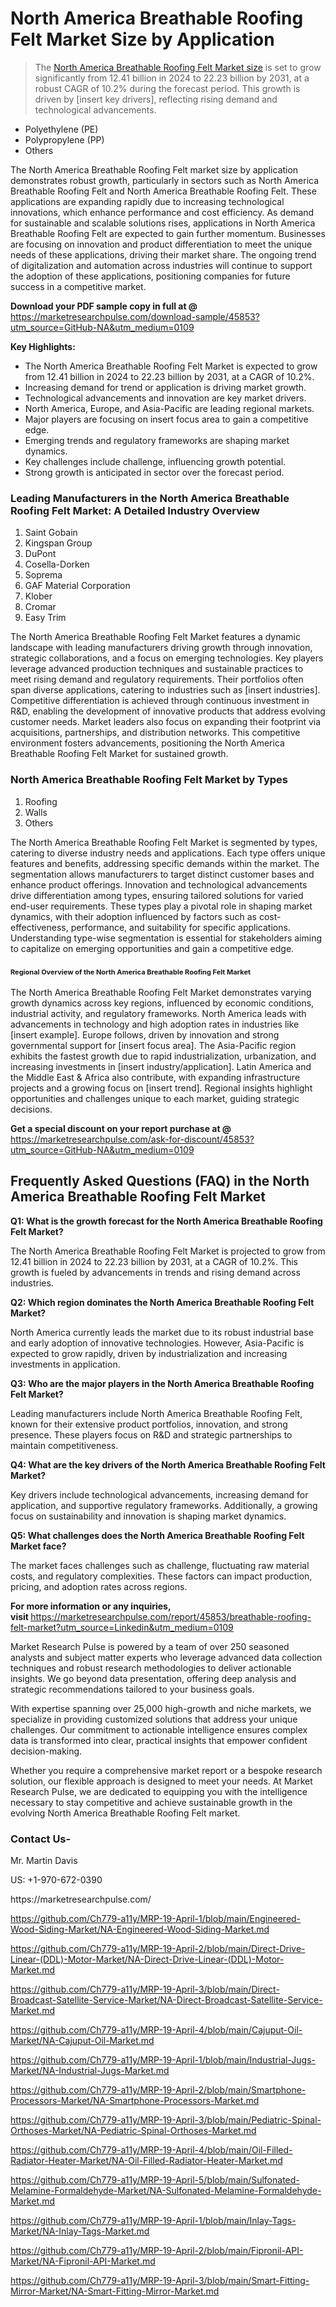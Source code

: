 <h1>North America Breathable Roofing Felt Market&nbsp;Size by Application</h1><blockquote><p>The <a href="https://marketresearchpulse.com/download-sample/45853?utm_source=GitHub-NA&amp;utm_medium=0109">North America Breathable Roofing Felt Market size</a> is set to grow significantly from 12.41 billion in 2024 to 22.23 billion by 2031, at a robust CAGR of 10.2% during the forecast period. This growth is driven by [insert key drivers], reflecting rising demand and technological advancements.</p></blockquote><ul><li>Polyethylene (PE)<li> Polypropylene (PP)<li> Others</li></ul><p>The North America Breathable Roofing Felt market size by application demonstrates robust growth, particularly in sectors such as North America Breathable Roofing Felt and North America Breathable Roofing Felt. These applications are expanding rapidly due to increasing technological innovations, which enhance performance and cost efficiency. As demand for sustainable and scalable solutions rises, applications in North America Breathable Roofing Felt are expected to gain further momentum. Businesses are focusing on innovation and product differentiation to meet the unique needs of these applications, driving their market share. The ongoing trend of digitalization and automation across industries will continue to support the adoption of these applications, positioning companies for future success in a competitive market.</p><p><strong>Download your PDF sample copy in full at @ </strong><a href="https://marketresearchpulse.com/download-sample/45853?utm_source=GitHub-NA&amp;utm_medium=0109">https://marketresearchpulse.com/download-sample/45853?utm_source=GitHub-NA&amp;utm_medium=0109</a></p><p><strong>Key Highlights: </strong></p><ul><li>The North America Breathable Roofing Felt Market is expected to grow from 12.41 billion in 2024 to 22.23 billion by 2031, at a CAGR of 10.2%.</li><li>Increasing demand for trend or application is driving market growth.</li><li>Technological advancements and innovation are key market drivers.</li><li>North America, Europe, and Asia-Pacific are leading regional markets.</li><li>Major players are focusing on insert focus area to gain a competitive edge.</li><li>Emerging trends and regulatory frameworks are shaping market dynamics.</li><li>Key challenges include challenge, influencing growth potential.</li><li>Strong growth is anticipated in sector over the forecast period.</li></ul><h3>Leading Manufacturers in the North America Breathable Roofing Felt Market: A Detailed Industry Overview</h3><ol><li>Saint Gobain</li><li>Kingspan Group</li><li>DuPont</li><li>Cosella-Dorken</li><li>Soprema</li><li>GAF Material Corporation</li><li>Klober</li><li>Cromar</li><li>Easy Trim</li></ol><div class="flex max-w-full flex-col flex-grow"><div class="min-h-8 text-message flex w-full flex-col items-end gap-2 whitespace-normal break-words [.text-message+&amp;]:mt-5" dir="auto" data-message-author-role="assistant" data-message-id="fd8432e4-4910-450d-b182-61b7bfb0a01f" data-message-model-slug="gpt-4o"><div class="flex w-full flex-col gap-1 empty:hidden first:pt-[3px]"><div class="markdown prose w-full break-words dark:prose-invert light"><p>The North America Breathable Roofing Felt Market features a dynamic landscape with leading manufacturers driving growth through innovation, strategic collaborations, and a focus on emerging technologies. Key players leverage advanced production techniques and sustainable practices to meet rising demand and regulatory requirements. Their portfolios often span diverse applications, catering to industries such as [insert industries]. Competitive differentiation is achieved through continuous investment in R&amp;D, enabling the development of innovative products that address evolving customer needs. Market leaders also focus on expanding their footprint via acquisitions, partnerships, and distribution networks. This competitive environment fosters advancements, positioning the North America Breathable Roofing Felt Market for sustained growth.</p></div></div></div></div><h3>North America Breathable Roofing Felt Market by Types</h3><ol><li>Roofing<li> Walls<li> Others</li></ol><div class="flex max-w-full flex-col flex-grow"><div class="min-h-8 text-message flex w-full flex-col items-end gap-2 whitespace-normal break-words [.text-message+&amp;]:mt-5" dir="auto" data-message-author-role="assistant" data-message-id="084470be-0bb7-4664-bddf-5156b4f41249" data-message-model-slug="gpt-4o-mini"><div class="flex w-full flex-col gap-1 empty:hidden first:pt-[3px]"><div class="markdown prose w-full break-words dark:prose-invert light"><p>The North America Breathable Roofing Felt Market is segmented by types, catering to diverse industry needs and applications. Each type offers unique features and benefits, addressing specific demands within the market. The segmentation allows manufacturers to target distinct customer bases and enhance product offerings. Innovation and technological advancements drive differentiation among types, ensuring tailored solutions for varied end-user requirements. These types play a pivotal role in shaping market dynamics, with their adoption influenced by factors such as cost-effectiveness, performance, and suitability for specific applications. Understanding type-wise segmentation is essential for stakeholders aiming to capitalize on emerging opportunities and gain a competitive edge.</p></div></div></div></div><h3><span style="font-size: 11px;">Regional Overview of the North America Breathable Roofing Felt Market</span></h3><div class="flex max-w-full flex-col flex-grow"><div class="min-h-8 text-message flex w-full flex-col items-end gap-2 whitespace-normal break-words [.text-message+&amp;]:mt-5" dir="auto" data-message-author-role="assistant" data-message-id="e9038762-ce64-4e30-91c9-9bd413514231" data-message-model-slug="gpt-4o-mini"><div class="flex w-full flex-col gap-1 empty:hidden first:pt-[3px]"><div class="markdown prose w-full break-words dark:prose-invert light"><p>The North America Breathable Roofing Felt Market demonstrates varying growth dynamics across key regions, influenced by economic conditions, industrial activity, and regulatory frameworks. North America leads with advancements in technology and high adoption rates in industries like [insert example]. Europe follows, driven by innovation and strong governmental support for [insert focus area]. The Asia-Pacific region exhibits the fastest growth due to rapid industrialization, urbanization, and increasing investments in [insert industry/application]. Latin America and the Middle East &amp; Africa also contribute, with expanding infrastructure projects and a growing focus on [insert trend]. Regional insights highlight opportunities and challenges unique to each market, guiding strategic decisions.</p></div></div></div></div><p><strong>Get a special discount on your report purchase at @ </strong><a href="https://marketresearchpulse.com/ask-for-discount/45853?utm_source=GitHub-NA&amp;utm_medium=0109">https://marketresearchpulse.com/ask-for-discount/45853?utm_source=GitHub-NA&amp;utm_medium=0109</a></p><h2>Frequently Asked Questions (FAQ) in the North America Breathable Roofing Felt Market</h2><p><strong>Q1: What is the growth forecast for the North America Breathable Roofing Felt Market?</strong></p><p>The North America Breathable Roofing Felt Market is projected to grow from 12.41 billion in 2024 to 22.23 billion by 2031, at a CAGR of 10.2%. This growth is fueled by advancements in trends and rising demand across industries.</p><p><strong>Q2: Which region dominates the North America Breathable Roofing Felt Market?</strong></p><p>North America currently leads the market due to its robust industrial base and early adoption of innovative technologies. However, Asia-Pacific is expected to grow rapidly, driven by industrialization and increasing investments in application.</p><p><strong>Q3: Who are the major players in the North America Breathable Roofing Felt Market?</strong></p><p>Leading manufacturers include North America Breathable Roofing Felt, known for their extensive product portfolios, innovation, and strong presence. These players focus on R&amp;D and strategic partnerships to maintain competitiveness.</p><p><strong>Q4: What are the key drivers of the North America Breathable Roofing Felt Market?</strong></p><p>Key drivers include technological advancements, increasing demand for application, and supportive regulatory frameworks. Additionally, a growing focus on sustainability and innovation is shaping market dynamics.</p><p><strong>Q5: What challenges does the North America Breathable Roofing Felt Market face?</strong></p><p>The market faces challenges such as challenge, fluctuating raw material costs, and regulatory complexities. These factors can impact production, pricing, and adoption rates across regions.</p><p><strong>For more information or any inquiries, visit&nbsp;</strong><a href="https://marketresearchpulse.com/report/45853/breathable-roofing-felt-market?utm_source=Linkedin&utm_medium=0109">https://marketresearchpulse.com/report/45853/breathable-roofing-felt-market?utm_source=Linkedin&utm_medium=0109</a></p><p>Market Research Pulse is powered by a team of over 250 seasoned analysts and subject matter experts who leverage advanced data collection techniques and robust research methodologies to deliver actionable insights. We go beyond data presentation, offering deep analysis and strategic recommendations tailored to your business goals.</p><p>With expertise spanning over 25,000 high-growth and niche markets, we specialize in providing customized solutions that address your unique challenges. Our commitment to actionable intelligence ensures complex data is transformed into clear, practical insights that empower confident decision-making.</p><p>Whether you require a comprehensive market report or a bespoke research solution, our flexible approach is designed to meet your needs. At Market Research Pulse, we are dedicated to equipping you with the intelligence necessary to stay competitive and achieve sustainable growth in the evolving North America Breathable Roofing Felt market.</p><h3><strong>Contact Us-</strong></h3><p>Mr. Martin Davis</p><p>US: +1-970-672-0390</p><p>https://marketresearchpulse.com/</p><p><a href="https://github.com/Ch779-a11y/MRP-19-April-1/blob/main/Engineered-Wood-Siding-Market/NA-Engineered-Wood-Siding-Market.md">https://github.com/Ch779-a11y/MRP-19-April-1/blob/main/Engineered-Wood-Siding-Market/NA-Engineered-Wood-Siding-Market.md</a></p><p><a href="https://github.com/Ch779-a11y/MRP-19-April-2/blob/main/Direct-Drive-Linear-(DDL)-Motor-Market/NA-Direct-Drive-Linear-(DDL)-Motor-Market.md">https://github.com/Ch779-a11y/MRP-19-April-2/blob/main/Direct-Drive-Linear-(DDL)-Motor-Market/NA-Direct-Drive-Linear-(DDL)-Motor-Market.md</a></p><p><a href="https://github.com/Ch779-a11y/MRP-19-April-3/blob/main/Direct-Broadcast-Satellite-Service-Market/NA-Direct-Broadcast-Satellite-Service-Market.md">https://github.com/Ch779-a11y/MRP-19-April-3/blob/main/Direct-Broadcast-Satellite-Service-Market/NA-Direct-Broadcast-Satellite-Service-Market.md</a></p><p><a href="https://github.com/Ch779-a11y/MRP-19-April-4/blob/main/Cajuput-Oil-Market/NA-Cajuput-Oil-Market.md">https://github.com/Ch779-a11y/MRP-19-April-4/blob/main/Cajuput-Oil-Market/NA-Cajuput-Oil-Market.md</a></p><p><a href="https://github.com/Ch779-a11y/MRP-19-April-1/blob/main/Industrial-Jugs-Market/NA-Industrial-Jugs-Market.md">https://github.com/Ch779-a11y/MRP-19-April-1/blob/main/Industrial-Jugs-Market/NA-Industrial-Jugs-Market.md</a></p><p><a href="https://github.com/Ch779-a11y/MRP-19-April-2/blob/main/Smartphone-Processors-Market/NA-Smartphone-Processors-Market.md">https://github.com/Ch779-a11y/MRP-19-April-2/blob/main/Smartphone-Processors-Market/NA-Smartphone-Processors-Market.md</a></p><p><a href="https://github.com/Ch779-a11y/MRP-19-April-3/blob/main/Pediatric-Spinal-Orthoses-Market/NA-Pediatric-Spinal-Orthoses-Market.md">https://github.com/Ch779-a11y/MRP-19-April-3/blob/main/Pediatric-Spinal-Orthoses-Market/NA-Pediatric-Spinal-Orthoses-Market.md</a></p><p><a href="https://github.com/Ch779-a11y/MRP-19-April-4/blob/main/Oil-Filled-Radiator-Heater-Market/NA-Oil-Filled-Radiator-Heater-Market.md">https://github.com/Ch779-a11y/MRP-19-April-4/blob/main/Oil-Filled-Radiator-Heater-Market/NA-Oil-Filled-Radiator-Heater-Market.md</a></p><p><a href="https://github.com/Ch779-a11y/MRP-19-April-5/blob/main/Sulfonated-Melamine-Formaldehyde-Market/NA-Sulfonated-Melamine-Formaldehyde-Market.md">https://github.com/Ch779-a11y/MRP-19-April-5/blob/main/Sulfonated-Melamine-Formaldehyde-Market/NA-Sulfonated-Melamine-Formaldehyde-Market.md</a></p><p><a href="https://github.com/Ch779-a11y/MRP-19-April-1/blob/main/Inlay-Tags-Market/NA-Inlay-Tags-Market.md">https://github.com/Ch779-a11y/MRP-19-April-1/blob/main/Inlay-Tags-Market/NA-Inlay-Tags-Market.md</a></p><p><a href="https://github.com/Ch779-a11y/MRP-19-April-2/blob/main/Fipronil-API-Market/NA-Fipronil-API-Market.md">https://github.com/Ch779-a11y/MRP-19-April-2/blob/main/Fipronil-API-Market/NA-Fipronil-API-Market.md</a></p><p><a href="https://github.com/Ch779-a11y/MRP-19-April-3/blob/main/Smart-Fitting-Mirror-Market/NA-Smart-Fitting-Mirror-Market.md">https://github.com/Ch779-a11y/MRP-19-April-3/blob/main/Smart-Fitting-Mirror-Market/NA-Smart-Fitting-Mirror-Market.md</a></p>
